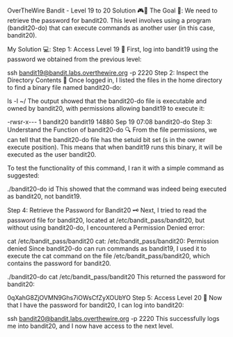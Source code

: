 OverTheWire Bandit - Level 19 to 20 Solution 🎮🔐
The Goal 🎯:
We need to retrieve the password for bandit20. This level involves using a program (bandit20-do) that can execute commands as another user (in this case, bandit20).

My Solution 💻:
Step 1: Access Level 19 🔑
First, log into bandit19 using the password we obtained from the previous level:

ssh bandit19@bandit.labs.overthewire.org -p 2220
Step 2: Inspect the Directory Contents 📂
Once logged in, I listed the files in the home directory to find a binary file named bandit20-do:

ls -l ~/
The output showed that the bandit20-do file is executable and owned by bandit20, with permissions allowing bandit19 to execute it:

-rwsr-x--- 1 bandit20 bandit19 14880 Sep 19 07:08 bandit20-do
Step 3: Understand the Function of bandit20-do 🔍
From the file permissions, we can tell that the bandit20-do file has the setuid bit set (s in the owner execute position). This means that when bandit19 runs this binary, it will be executed as the user bandit20.

To test the functionality of this command, I ran it with a simple command as suggested:

./bandit20-do id
This showed that the command was indeed being executed as bandit20, not bandit19.

Step 4: Retrieve the Password for Bandit20 🗝️
Next, I tried to read the password file for bandit20, located at /etc/bandit_pass/bandit20, but without using bandit20-do, I encountered a Permission Denied error:

cat /etc/bandit_pass/bandit20
cat: /etc/bandit_pass/bandit20: Permission denied
Since bandit20-do can run commands as bandit19, I used it to execute the cat command on the file /etc/bandit_pass/bandit20, which contains the password for bandit20.

./bandit20-do cat /etc/bandit_pass/bandit20
This returned the password for bandit20:

0qXahG8ZjOVMN9Ghs7iOWsCfZyXOUbYO
Step 5: Access Level 20 🔑
Now that I have the password for bandit20, I can log into bandit20:

ssh bandit20@bandit.labs.overthewire.org -p 2220
This successfully logs me into bandit20, and I now have access to the next level.
